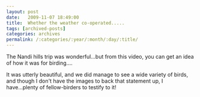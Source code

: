 ```yaml
---
layout: post
date:	2009-11-07 18:49:00
title:  Whether the weather co-operated.....
tags: [archived-posts]
categories: archives
permalink: /:categories/:year/:month/:day/:title/
---
```

The Nandi hills trip was wonderful...but from this video, you can get an idea of how it was for birding....



<lj-embed id="134"/>


It was utterly beautiful, and we did manage to see a wide variety of birds, and though I don't have the images to back that statement up, I have...plenty of fellow-birders to testify to it!
